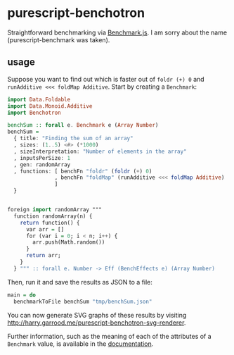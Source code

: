 # purescript-benchotron

Straightforward benchmarking via [Benchmark.js][]. I am sorry about the name
(purescript-benchmark was taken).

## usage

Suppose you want to find out which is faster out of `foldr (+) 0` and
`runAdditive <<< foldMap Additive`. Start by creating a `Benchmark`:

```purescript
import Data.Foldable
import Data.Monoid.Additive
import Benchotron

benchSum :: forall e. Benchmark e (Array Number)
benchSum =
  { title: "Finding the sum of an array"
  , sizes: (1..5) <#> (*1000)
  , sizeInterpretation: "Number of elements in the array"
  , inputsPerSize: 1
  , gen: randomArray
  , functions: [ benchFn "foldr" (foldr (+) 0)
               , benchFn "foldMap" (runAdditive <<< foldMap Additive)
               ]
  }


foreign import randomArray """
  function randomArray(n) {
    return function() {
      var arr = []
      for (var i = 0; i < n; i++) {
        arr.push(Math.random())
      }
      return arr;
    }
  } """ :: forall e. Number -> Eff (BenchEffects e) (Array Number)
```

Then, run it and save the results as JSON to a file:

```purescript
main = do
  benchmarkToFile benchSum "tmp/benchSum.json"
```

You can now generate SVG graphs of these results by visiting
<http://harry.garrood.me/purescript-benchotron-svg-renderer>.

Further information, such as the meaning of each of the attributes of a
`Benchmark` value, is available in the [documentation](docs/Benchotron.md).

[Benchmark.js]: http://benchmarkjs.com

